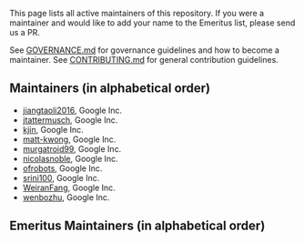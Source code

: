 This page lists all active maintainers of this repository. If you were a
maintainer and would like to add your name to the Emeritus list, please send us a
PR.

See [GOVERNANCE.md](https://github.com/grpc/grpc-community/blob/master/governance.md)
for governance guidelines and how to become a maintainer.
See [CONTRIBUTING.md](https://github.com/grpc/grpc-community/blob/master/CONTRIBUTING.md)
for general contribution guidelines.

## Maintainers (in alphabetical order)
 - [jiangtaoli2016](https://github.com/jiangtaoli2016), Google Inc.
 - [jtattermusch](https://github.com/jtattermusch), Google Inc.
 - [kjin](https://github.com/kjin), Google Inc.
 - [matt-kwong](https://github.com/matt-kwong), Google Inc.
 - [murgatroid99](https://github.com/murgatroid99), Google Inc.
 - [nicolasnoble](https://github.com/nicolasnoble), Google Inc.
 - [ofrobots](https://github.com/ofrobots), Google Inc.
 - [srini100](https://github.com/srini100), Google Inc.
 - [WeiranFang](https://github.com/WeiranFang), Google Inc.
 - [wenbozhu](https://github.com/wenbozhu), Google Inc.

 ## Emeritus Maintainers (in alphabetical order)
 
